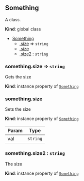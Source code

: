 <a name="Something"></a>

## Something
A class.

**Kind**: global class  

* [Something](#Something)
    * [.size](#Something+size) ⇒ <code>string</code>
    * [.size](#Something+size)
    * [.size2](#Something+size2) : <code>string</code>

<a name="Something+size"></a>

### something.size ⇒ <code>string</code>
Gets the size

**Kind**: instance property of <code>[Something](#Something)</code>  
<a name="Something+size"></a>

### something.size
Sets the size

**Kind**: instance property of <code>[Something](#Something)</code>  

| Param | Type |
| --- | --- |
| val | <code>string</code> | 

<a name="Something+size2"></a>

### something.size2 : <code>string</code>
The size

**Kind**: instance property of <code>[Something](#Something)</code>  
